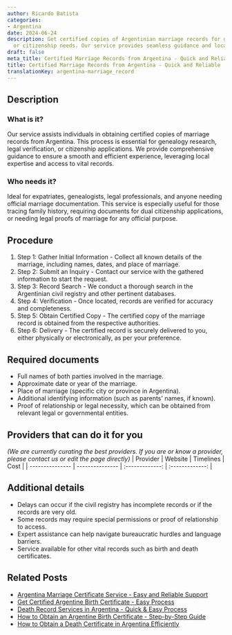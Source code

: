 ```yaml
---
author: Ricardo Batista
categories:
- Argentina
date: 2024-06-24
description: Get certified copies of Argentinian marriage records for genealogy, legal,
  or citizenship needs. Our service provides seamless guidance and local expertise.
draft: false
meta_title: Certified Marriage Records from Argentina - Quick and Reliable
title: Certified Marriage Records from Argentina - Quick and Reliable
translationKey: argentina-marriage_record
---
```



## Description
### What is it?
Our service assists individuals in obtaining certified copies of marriage records from Argentina. This process is essential for genealogy research, legal verification, or citizenship applications. We provide comprehensive guidance to ensure a smooth and efficient experience, leveraging local expertise and access to vital records.

### Who needs it?
Ideal for expatriates, genealogists, legal professionals, and anyone needing official marriage documentation. This service is especially useful for those tracing family history, requiring documents for dual citizenship applications, or needing legal proofs of marriage for any official purpose.

## Procedure

1. Step 1: Gather Initial Information - Collect all known details of the marriage, including names, dates, and place of marriage.
2. Step 2: Submit an Inquiry - Contact our service with the gathered information to start the request.
3. Step 3: Record Search - We conduct a thorough search in the Argentinian civil registry and other pertinent databases.
4. Step 4: Verification - Once located, records are verified for accuracy and completeness.
5. Step 5: Obtain Certified Copy - The certified copy of the marriage record is obtained from the respective authorities.
6. Step 6: Delivery - The certified record is securely delivered to you, either physically or electronically, as per your preference.


## Required documents

- Full names of both parties involved in the marriage.
- Approximate date or year of the marriage.
- Place of marriage (specific city or province in Argentina).
- Additional identifying information (such as parents' names, if known).
- Proof of relationship or legal necessity, which can be obtained from relevant legal or governmental entities.


## Providers that can do it for you
_(We are currently curating the best providers. If you are or know a provider, please contact us or edit the page directly)_
| Provider        |     Website     |     Timelines    |       Cost      |
| --------------- | --------------- |  :-------------: | :-------------: |

## Additional details

- Delays can occur if the civil registry has incomplete records or if the records are very old.
- Some records may require special permissions or proof of relationship to access.
- Expert assistance can help navigate bureaucratic hurdles and language barriers.
- Service available for other vital records such as birth and death certificates.

## Related Posts

- [Argentina Marriage Certificate Service - Easy and Reliable Support](https://tramitit.com/guides/argentina/marriage_certificate/)
- [Get Certified Argentine Birth Certificate - Easy Process](https://tramitit.com/guides/argentina/birth_certificate/)
- [Death Record Services in Argentina - Quick & Easy Process](https://tramitit.com/guides/argentina/death_record/)
- [How to Obtain an Argentine Birth Certificate - Step-by-Step Guide](https://tramitit.com/guides/argentina/birth_record/)
- [How to Obtain a Death Certificate in Argentina Efficiently](https://tramitit.com/guides/argentina/death_certificate/)